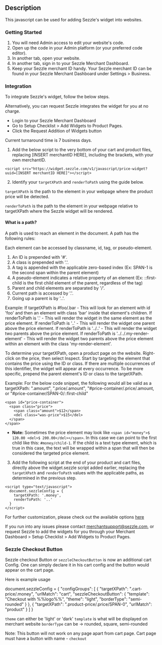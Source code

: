 
## Description
This javascript can be used for adding Sezzle's widget into websites.

### Getting Started

1. You will need Admin access to edit your website's code.
2. Open up the code in your Admin platform (or your preferred code editor).
3. In another tab, open your website.
4. In another tab, sign in to your Sezzle Merchant Dashboard.
5. Keep your Sezzle merchant ID handy. Your Sezzle merchant ID can be found in your Sezzle Merchant Dashboard under Settings > Business.

### Integration
To integrate Sezzle's widget, follow the below steps. 

Alternatively, you can request Sezzle integrates the widget for you at no charge.
  * Login to your Sezzle Merchant Dashboard
  * Go to Setup Checklist > Add Widgets to Product Pages. 
  * Click the Request Addition of Widgets button

Current turnaround time is 7 business days.

1. Add the below script to the very bottom of your cart and product files, replacing [INSERT merchantID HERE], including the brackets, with your own merchantID.

```
<script src="https://widget.sezzle.com/v1/javascript/price-widget?uuid=[INSERT merchantID HERE]"></script>
```

2. Identify your `targetXPath` and `renderToPath` using the guide below.

`targetXPath` is the path to the element in your webpage where the product price will be detected.

`renderToPath` is the path to the element in your webpage relative to targetXPath where the Sezzle widget will be rendered.

#### What is a path?
A path is used to reach an element in the document. A path has the following rules:

Each element can be accessed by classname, id, tag, or pseudo-element.
1. An ID is prepended with '#'.
2. A class is prepended with '.'.
3. A tag is appended with the applicable zero-based index (Ex: SPAN-1 is the second span within the parent element)
4. A pseudo-element indicates a relative property of an element (Ex: ::first-child is the first child element of the parent, regardless of the tag)
5. Parent and child elements are separated by '/'.
6. Current path is accessed by '.'.
7. Going up a parent is by '..'.

Example:
If targetXPath is #foo/.bar - This will look for an element with id 'foo' and then an element with class 'bar' inside that element's children.
If renderToPath is '.' - This will render the widget in the same element as the price element.
If renderToPath is '..' - This will render the widget one parent above the price element.
If renderToPath is '../..' - This will render the widget two parents above the price element.
If renderToPath is '../../.my-render-element' - This will render the widget two parents above the price element within an element with the class 'my-render-element'. 

To determine your targetXPath, open a product page on the website. Right-click on the price, then select Inspect. Start by targeting the element that contains the price using the ID or class. If there are multiple occurrences of this identifier, the widget will appear at every occurrence. To be more specific, prepend the parent element's ID or class to the targetXPath.

Example: For the below code snippet, the following would all be valid as a targetXPath: ".amount", ".price/.amount", "#price-container/.price/.amount, or "#price-container/SPAN-0/::first-child"

```
<span id="price-container">
  <span class="price">
    <span class="amount">$12</span>
    <del class="was-price">$15</del>
  </span>
</span>
```

* **Note:** Sometimes the price element may look like `<span id="money">$ 120.00 <del>$ 200.00</del></span>`. In this case we can point to the first child like this: `#money/child-1`. If the child is a text type element, which is true in this case, the text will be wrapped within a span that will then be considered the targeted price element. 

3. Add the following script at the end of your product and cart files, directly above the widget.sezzle script added earlier, replacing the `targetXPath` and `renderToPath` values with the applicable paths, as determined in the previous step.

```
<script type="text/javascript">
  document.sezzleConfig = {
	targetXPath: '.money',
    renderToPath: '..'
  }
</script>
```

For further customization, please check out the available options [here](/widget-options.md)

If you run into any issues please contact merchantsupport@sezzle.com, or request Sezzle to add the widgets for you through your Merchant Dashboard > Setup Checklist > Add Widgets to Product Pages.


### Sezzle Checkout Button 

Sezzle checkout Button or `sezzleCheckoutButton` is now an additional cart Config. 
One can simply declare it in his cart config and the button would appear on the cart page.

Here is example usage


document.sezzleConfig = {
	"configGroups": [
		{
			"targetXPath": ".cart-price/.money",
			"urlMatch": "cart",
			"sezzleCheckoutButton": {
				"template": "Checkout with %%logo%%",
				"theme": "light",
				"borderType": "semi-rounded"
			}
		},
		{
			"targetXPath": ".product-price/.price/SPAN-0",
			"urlMatch": "product"
		}
	]
}


`theme` can either be 'light' or 'dark'
`template` is what will be displayed on merchant website
`borderType` can be -> rounded, square, semi-rounded


Note: This button will not work on any page apart from cart page. Cart page must have a button with name - `checkout`